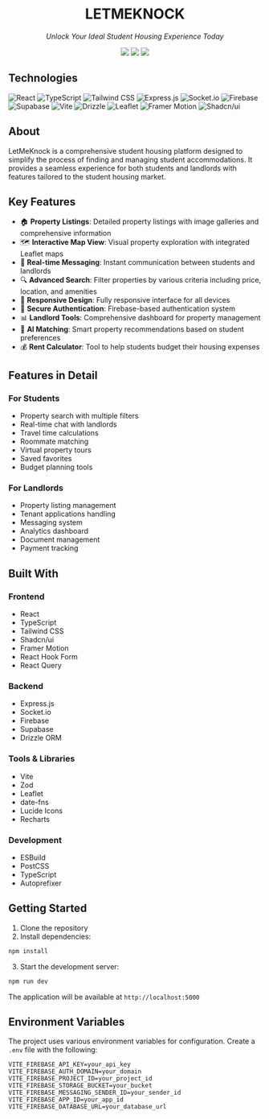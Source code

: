 
<div align="center">
  <h1>LETMEKNOCK</h1>
  <p><i>Unlock Your Ideal Student Housing Experience Today</i></p>

  <p>
    <img src="https://img.shields.io/badge/last%20commit-today-blue" />
    <img src="https://img.shields.io/badge/typescript-99.5%25-blue" />
    <img src="https://img.shields.io/badge/languages-4-blue" />
  </p>
</div>

## Technologies

![React](https://img.shields.io/badge/React-61DAFB?style=for-the-badge&logo=react&logoColor=black)
![TypeScript](https://img.shields.io/badge/TypeScript-3178C6?style=for-the-badge&logo=typescript&logoColor=white)
![Tailwind CSS](https://img.shields.io/badge/Tailwind_CSS-38B2AC?style=for-the-badge&logo=tailwind-css&logoColor=white)
![Express.js](https://img.shields.io/badge/Express.js-000000?style=for-the-badge&logo=express&logoColor=white)
![Socket.io](https://img.shields.io/badge/Socket.io-010101?style=for-the-badge&logo=socket.io&logoColor=white)
![Firebase](https://img.shields.io/badge/Firebase-FFCA28?style=for-the-badge&logo=firebase&logoColor=black)
![Supabase](https://img.shields.io/badge/Supabase-3ECF8E?style=for-the-badge&logo=supabase&logoColor=white)
![Vite](https://img.shields.io/badge/Vite-646CFF?style=for-the-badge&logo=vite&logoColor=white)
![Drizzle](https://img.shields.io/badge/Drizzle-C5F74F?style=for-the-badge&logo=drizzle&logoColor=black)
![Leaflet](https://img.shields.io/badge/Leaflet-199900?style=for-the-badge&logo=leaflet&logoColor=white)
![Framer Motion](https://img.shields.io/badge/Framer_Motion-0055FF?style=for-the-badge&logo=framer&logoColor=white)
![Shadcn/ui](https://img.shields.io/badge/Shadcn/ui-000000?style=for-the-badge&logo=shadcnui&logoColor=white)

## About

LetMeKnock is a comprehensive student housing platform designed to simplify the process of finding and managing student accommodations. It provides a seamless experience for both students and landlords with features tailored to the student housing market.

## Key Features

- 🏠 **Property Listings**: Detailed property listings with image galleries and comprehensive information
- 🗺️ **Interactive Map View**: Visual property exploration with integrated Leaflet maps
- 💬 **Real-time Messaging**: Instant communication between students and landlords
- 🔍 **Advanced Search**: Filter properties by various criteria including price, location, and amenities
- 📱 **Responsive Design**: Fully responsive interface for all devices
- 🔐 **Secure Authentication**: Firebase-based authentication system
- 📊 **Landlord Tools**: Comprehensive dashboard for property management
- 🤖 **AI Matching**: Smart property recommendations based on student preferences
- 💰 **Rent Calculator**: Tool to help students budget their housing expenses

## Features in Detail

### For Students
- Property search with multiple filters
- Real-time chat with landlords
- Travel time calculations
- Roommate matching
- Virtual property tours
- Saved favorites
- Budget planning tools

### For Landlords
- Property listing management
- Tenant applications handling
- Messaging system
- Analytics dashboard
- Document management
- Payment tracking

## Built With

### Frontend
- React
- TypeScript
- Tailwind CSS
- Shadcn/ui
- Framer Motion
- React Hook Form
- React Query

### Backend
- Express.js
- Socket.io
- Firebase
- Supabase
- Drizzle ORM

### Tools & Libraries
- Vite
- Zod
- Leaflet
- date-fns
- Lucide Icons
- Recharts

### Development
- ESBuild
- PostCSS
- TypeScript
- Autoprefixer

## Getting Started

1. Clone the repository
2. Install dependencies:
```bash
npm install
```
3. Start the development server:
```bash
npm run dev
```

The application will be available at `http://localhost:5000`

## Environment Variables

The project uses various environment variables for configuration. Create a `.env` file with the following:

```env
VITE_FIREBASE_API_KEY=your_api_key
VITE_FIREBASE_AUTH_DOMAIN=your_domain
VITE_FIREBASE_PROJECT_ID=your_project_id
VITE_FIREBASE_STORAGE_BUCKET=your_bucket
VITE_FIREBASE_MESSAGING_SENDER_ID=your_sender_id
VITE_FIREBASE_APP_ID=your_app_id
VITE_FIREBASE_DATABASE_URL=your_database_url
```
